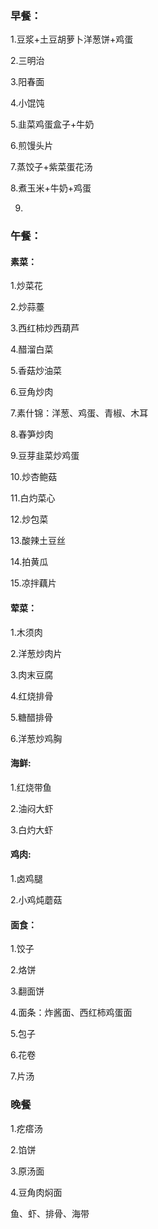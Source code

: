 ### 早餐：

1.豆浆+土豆胡萝卜洋葱饼+鸡蛋

2.三明治

3.阳春面

4.小馄饨

5.韭菜鸡蛋盒子+牛奶

6.煎馒头片

7.蒸饺子+紫菜蛋花汤

8.煮玉米+牛奶+鸡蛋

9.

### 午餐：

#### 素菜：

1.炒菜花

2.炒蒜薹

3.西红柿炒西葫芦

4.醋溜白菜

5.香菇炒油菜

6.豆角炒肉

7.素什锦：洋葱、鸡蛋、青椒、木耳

8.春笋炒肉

9.豆芽韭菜炒鸡蛋

10.炒杏鲍菇

11.白灼菜心

12.炒包菜

13.酸辣土豆丝

14.拍黄瓜

15.凉拌藕片

#### 荤菜：

1.木须肉

2.洋葱炒肉片

3.肉末豆腐

4.红烧排骨

5.糖醋排骨

6.洋葱炒鸡胸

#### 海鲜:

1.红烧带鱼

2.油闷大虾

3.白灼大虾

#### 鸡肉:

1.卤鸡腿

2.小鸡炖蘑菇

#### 面食：

1.饺子

2.烙饼

3.翻面饼

4.面条：炸酱面、西红柿鸡蛋面

5.包子

6.花卷

7.片汤



### 晚餐

1.疙瘩汤

2.馅饼

3.原汤面

4.豆角肉焖面



鱼、虾、排骨、海带